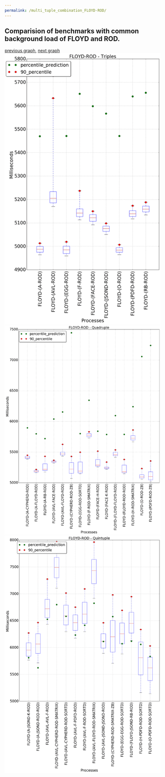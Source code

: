 ```yaml
---
permalink: /multi_tuple_combination_FLOYD-ROD/
---
```



 ## Comparision of benchmarks with common background load of FLOYD and ROD.

[previous graph](../multi_tuple_combination_FLOYD-RB/), [next graph](../multi_tuple_combination_FLOYD-SMATRIX/)
![graph figure](./images/triple/FLOYD/FLOYD-ROD_box.png)![graph figure](./images/quadruple/FLOYD/FLOYD-ROD_box.png)![graph figure](./images/quintuple/FLOYD/FLOYD-ROD_box.png)